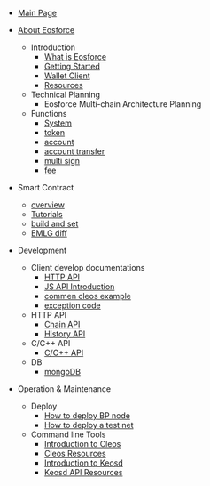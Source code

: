 - [Main Page](en-us/README.md)

- [About Eosforce](en-us/toc/about_eosforce.md)
    - Introduction
        - [What is Eosforce](en-us/what_is_eosforce.md)
        - [Getting Started](en-us/getting_started_eosforce.md)
        - [Wallet Client](en-us/eosforce_wallet_introduction.md)
        - [Resources](en-us/eosforce_res.md)
    - Technical Planning
        - Eosforce Multi-chain Architecture Planning
    - Functions
        - [System](en-us/contract/System/System.md)
        - [token](en-us/contract/eosio.token/token.md)
        - [account](en-us/contract/contract_eosio_bios.md)
        - [account transfer](en-us/eosforce_username_tran.md)
        - [multi sign](en-us/contract/eosio.msig/msig.md)
        - [fee](zh-cn/fee.md)

- Smart Contract
    - [overview](en-us/contract/overview.md)       
    - [Tutorials](en-us/contract/tutorials.md) 
    - [build and set](en-us/contract/build_and_set.md)
    - [EMLG diff](en-us/contract/eos_diff.md)

- Development
    - Client develop documentations
        - [HTTP API](en-us/eosforce_http_api_develop.md)
        - [JS API Introduction](en-us/eosjs_api_doc.md) 
        - [commen cleos example](en-us/eosforce_cleos_eg.md)
        - [exception code](en-us/eosforce_exception_code.md)
    - HTTP API
        - [Chain API](en-us/eosforce_http_chain_api.md)
        - [History API](en-us/eosforce_http_history_api.md)
    - C/C++ API
        - [C/C++ API](https://developers.eos.io/eosio-cpp/reference)
    - DB
        - [mongoDB](zh-cn/mongodb.md)

- Operation & Maintenance
    - Deploy
        - [How to deploy BP node](en-us/eosforce_bp.md)
        - [How to deploy a test net](en-us/eosforce_bios.md)
    - Command line Tools
        - [Introduction to Cleos](en-us/eosforce_cleos_introduction.md)
        - [Cleos Resources](en-us/eosforce_cleos_res.md)
        - [Introduction to Keosd](en-us/eosforce_keosd_introduction.md)
        - [Keosd API Resources](en-us/eosforce_keosd_res.md)
